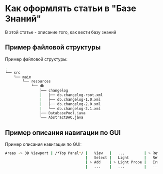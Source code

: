 # Как оформлять статьи в "Базе Знаний"

В этой статье - описание того, как вести базу знаний

## Пример файловой структуры

Пример файловой структуры:

```bash
.
└── src
    └── main
        └── resources
            └── db
                ├── changelog
                |   ├── db.changelog-root.xml
                |   ├── db.changelog-1.0.xml
                |   ├── db.changelog-2.0.xml
                |   └── db.changelog-2.1.xml
                ├── DatabasePool.java
                └── AbstractDAO.java
```

## Пример описания навигации по GUI

Пример описания навигации по GUI:

```bash
Areas -> 3D Viewport | /*Top Panel*/ |   View   |   ...         | > Reflection Cubemap |
                                     |   Select |   Light       |   Reflection Plane   |
                                     | > Add    | > Light Probe |   Irradiance Volume  |
                                     |   ...    |   ...         |   ------------------ |
```
